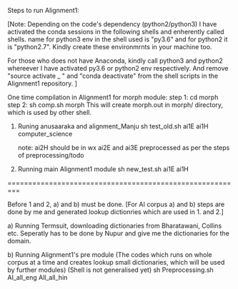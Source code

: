 Steps to run Alignment1:

[Note: Depending on the code's dependency (python2/python3) I have activated the conda sessions in the following shells and enherently called shells.
name for python3 env in the shell used is "py3.6" and for python2 it is "python2.7". Kindly create these environmrnts in your machine too.

For those who does not  have Anaconda, kindly call python3 and python2 whereever I have  activated py3.6 or python2 env respectively.
And remove "source activate _ " and "conda deactivate" from the shell scripts in the Alignment1 repository.
]

One time compilation in Alignment1 for morph module:
step 1: cd morph
step 2: sh comp.sh morph
This will create morph.out in morph/ directory, which is used by other shell.



1. Runing anusaaraka and alignment_Manju
   sh test_old.sh ai1E ai1H computer_science

   note: ai2H should be in wx
         ai2E and ai3E preprocessed as per the steps of preprocessing/todo

2. Running main Alignment1 module
   sh new_test.sh ai1E ai1H

=========================================================

Before 1 and 2, a) and b) must be done. [For AI corpus a) and b) steps are done by me and generated lookup dictionries which are used in 1. and 2.]

a) Running Termsuit, downloading dictionaries from Bharatawani, Collins etc. 
   Seperatly has to be done by Nupur and give me the dictionaries for the domain.

b) Running Alignment1's pre module (The codes which runs on whole corpus at a time and creates lookup small dictionaries, which will be used by further modules)
   (Shell is not generalised yet)
   sh Preprocessing.sh AI_all_eng All_all_hin

